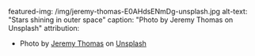 featured-img: /img/jeremy-thomas-E0AHdsENmDg-unsplash.jpg
alt-text: "Stars shining in outer space"
caption: "Photo by Jeremy Thomas on Unsplash"
attribution:
- Photo by <a href="https://unsplash.com/@jeremythomasphoto?utm_source=unsplash&amp;utm_medium=referral&amp;utm_content=creditCopyText">Jeremy Thomas</a> on <a href="https://unsplash.com/?utm_source=unsplash&amp;utm_medium=referral&amp;utm_content=creditCopyText">Unsplash</a>
